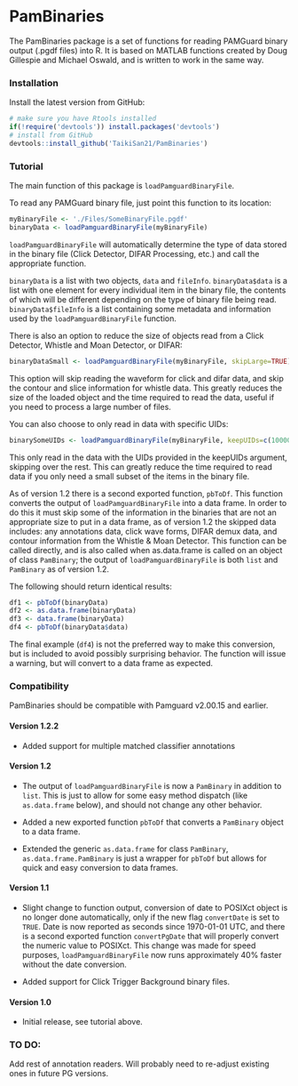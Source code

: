 # PamBinaries

The PamBinaries package is a set of functions for reading PAMGuard binary output
(.pgdf files) into R. It is based on MATLAB functions created by Doug Gillespie
and Michael Oswald, and is written to work in the same way.

### Installation

Install the latest version from GitHub:

```r
# make sure you have Rtools installed
if(!require('devtools')) install.packages('devtools')
# install from GitHub
devtools::install_github('TaikiSan21/PamBinaries')

```

### Tutorial

The main function of this package is `loadPamguardBinaryFile`.

To read any PAMGuard binary file, just point this function to its location:

```r
myBinaryFile <- './Files/SomeBinaryFile.pgdf'
binaryData <- loadPamguardBinaryFile(myBinaryFile)
```
`loadPamguardBinaryFile` will automatically determine the type of data
stored in the binary file (Click Detector, DIFAR Processing, etc.) and call
the appropriate function. 

`binaryData` is a list with two objects, `data`
and `fileInfo`. `binaryData$data` is a list with one element for every 
individual item in the binary file, the contents of which will be different
depending on the type of binary file being read. `binaryData$fileInfo` 
is a list containing some metadata and information used by the 
`loadPamguardBinaryFile` function.

There is also an option to reduce the size of objects read from a 
Click Detector, Whistle and Moan Detector, or DIFAR:

```r
binaryDataSmall <- loadPamguardBinaryFile(myBinaryFile, skipLarge=TRUE)
```

This option will skip reading the waveform for click and difar data, and
skip the contour and slice information for whistle data. This greatly reduces
the size of the loaded object and the time required to read the data, useful
if you need to process a large number of files.

You can also choose to only read in data with specific UIDs:

```r
binarySomeUIDs <- loadPamguardBinaryFile(myBinaryFile, keepUIDs=c(100000001, 100000002))
```

This only read in the data with the UIDs provided in the keepUIDs argument, skipping over
the rest. This can greatly reduce the time required to read data if you only need a
small subset of the items in the binary file.

As of version 1.2 there is a second exported function, `pbToDf`. This function converts
the output of `loadPamguardBinaryFile` into a data frame. In order to do this it must
skip some of the information in the binaries that are not an appropriate size to put in
a data frame, as of version 1.2 the skipped data includes: any annotations data, click
wave forms, DIFAR demux data, and contour information from the Whistle & Moan Detector.
This function can be called directly, and is also called when as.data.frame is called 
on an object of class `PamBinary`; the output of `loadPamguardBinaryFile` is both `list`
and `PamBinary` as of version 1.2. 

The following should return identical results:

```r
df1 <- pbToDf(binaryData)
df2 <- as.data.frame(binaryData)
df3 <- data.frame(binaryData)
df4 <- pbToDf(binaryData$data)
```

The final example (`df4`) is not the preferred way to make this conversion, but is
included to avoid possibly surprising behavior. The function will issue a warning,
but will convert to a data frame as expected.

### Compatibility

PamBinaries should be compatible with Pamguard v2.00.15 and earlier.

#### Version 1.2.2

* Added support for multiple matched classifier annotations

#### Version 1.2

* The output of `loadPamguardBinaryFile` is now a `PamBinary` in addition to `list`.
This is just to allow for some easy method dispatch (like `as.data.frame` below),
and should not change any other behavior.

* Added a new exported function `pbToDf` that converts a `PamBinary` object to a
data frame. 

* Extended the generic `as.data.frame` for class `PamBinary`, `as.data.frame.PamBinary`
is just a wrapper for `pbToDf` but allows for quick and easy conversion to data frames.

#### Version 1.1

* Slight change to function output, conversion of date to POSIXct object is no longer
done automatically, only if the new flag `convertDate` is set to `TRUE`. Date is now
reported as seconds since 1970-01-01 UTC, and there is a second exported function
`convertPgDate` that will properly convert the numeric value to POSIXct. This change
was made for speed purposes, `loadPamguardBinaryFile` now runs approximately 40% faster
without the date conversion.

* Added support for Click Trigger Background binary files.

#### Version 1.0

* Initial release, see tutorial above.

### TO DO:

Add rest of annotation readers. Will probably need to re-adjust existing ones in future
PG versions.
